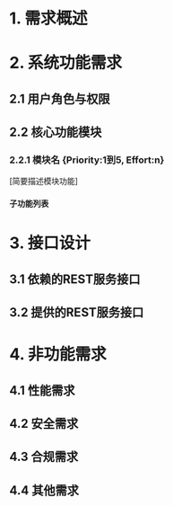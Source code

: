 # 1. 需求概述

# 2. 系统功能需求

## 2.1 用户角色与权限

## 2.2 核心功能模块

### 2.2.1 模块名 {Priority:1到5, Effort:n}
[TAGS]: DYNAMIC
[简要描述模块功能]

#### 子功能列表
[TAGS]: OPTIONAL

# 3. 接口设计

## 3.1 依赖的REST服务接口

## 3.2 提供的REST服务接口

# 4. 非功能需求

## 4.1 性能需求

## 4.2 安全需求

## 4.3 合规需求
[TAGS]: OPTIONAL

## 4.4 其他需求
[TAGS]: OPTIONAL
